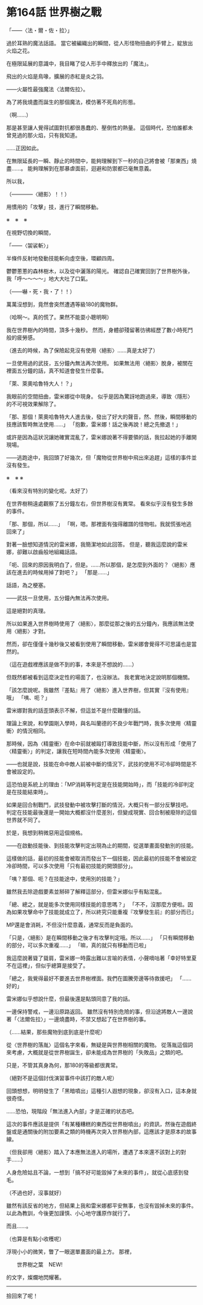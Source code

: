 # 第164話 世界樹之戰

「――〈法・爾・佐・拉〉」

過於耳熟的魔法話語。
當它被編織出的瞬間，從人形怪物扭曲的手臂上，綻放出火焰之花。

在極限延展的意識中，我目睹了從人形手中釋放出的「魔法」。

飛出的火焰是鳥喙，擴展的赤紅是炎之羽。

――火屬性最強魔法〈法爾佐拉〉。

為了將我燒盡而誕生的那個魔法，模仿著不死鳥的形態。

（啊……）

那是甚至讓人覺得試圖對抗都很愚蠢的、壓倒性的熱量。
這個時代，恐怕誰都未曾見過的那火焰，只有我知道。

……正因如此。

在無限延長的一瞬、靜止的時間中，能夠理解到下一秒的自己將會被「那東西」燒盡……。
能夠理解到在那暴虐面前，迴避和防禦都已毫無意義。

所以我，

（――――〈絕影〉！！）

用慣用的「攻擊」技，進行了瞬間移動。

※　※　※

在視野切換的瞬間，

「――〈袈裟斬〉」

半條件反射地發動技能斬向虛空後，環顧四周。

鬱鬱蔥蔥的森林樹木，以及從中灑落的陽光。
確認自己確實回到了世界樹外後，我「呼～～～～」地大大吐了口氣。

（――嚇・死・我・了！！）

萬萬沒想到，竟然會突然遭遇等級180的魔物群。

（哈啊～。真的慌了。果然不能耍小聰明啊）

我在世界樹內的時間，頂多十幾秒。
然而，身體卻殘留著彷彿經歷了數小時死鬥般的疲勞感。

（進去的時候，為了保險起見沒有使用〈絕影〉……真是太好了）

一旦使用過的武技，五分鐘內無法再次使用。
如果無法用〈絕影〉脫身，被關在裡面五分鐘的話，真不知道會發生什麼事。

「萊、萊奧哈魯特大人！？」

我眼前的空間扭曲，雷米娜從中現身。
似乎是因為驚訝地跑過來，導致〈隱形〉的不可視效果解除了。

「那、那個！萊奧哈魯特大人進去後，發出了好大的聲音，然、然後，瞬間移動的技應該暫時無法使用……」
「抱歉，雷米娜！話之後再說！總之先撤退！」

或許是因為這狀況讓她確實混亂了，雷米娜說著不得要領的話，我拉起她的手離開現場。

――逃跑途中，我回頭了好幾次，但「魔物從世界樹中飛出來追趕」這樣的事件並沒有發生。

※　※ ※

（看來沒有特別的變化呢。太好了）

在世界樹稍遠處觀察了五分鐘左右，但世界樹沒有異常。
看來似乎沒有發生多餘的事件。

「那、那個，所以……」
「啊，嗯。那裡面有強得離譜的怪物啦。我就慌張地逃回來了」

對著一臉想知道情況的雷米娜，我簡潔地如此回答。
但是，聽我這麼說的雷米娜，卻難以啟齒般地組織話語。

「呃、回來的原因我明白了，但是。……所以那個，是怎麼到外面的？〈絕影〉應該在進去的時候用掉了對吧？」
「那是……」

話語，為之梗塞。

――武技一旦使用，五分鐘內無法再次使用。

這是絕對的真理。

所以如果進入世界樹時使用了〈絕影〉，那麼從那之後的五分鐘內，我應該無法使用〈絕影〉才對。

然而，卻在僅僅十幾秒後又被看到使用了瞬間移動，雷米娜會覺得不可思議也是當然的。

（這在遊戲裡應該是做不到的事，本來是不想說的……）

但既然都被看到這麼決定性的場面了，也沒辦法。
我老實地決定說明那個機關。

「該怎麼說呢。我雖然『差點』用了〈絕影〉進入世界樹，但其實『沒有使用』哦」
「咦、呃？」

雷米娜對我的話歪頭表示不解，但這並不是什麼難懂的話。

理論上來說，和學園剛入學時，與名叫蘭德的不良少年戰鬥時，我多次使用〈精靈衝〉的情況相同。

那時候，因為〈精靈衝〉在命中前就被毆打導致技能中斷，所以沒有形成「使用了〈精靈衝〉」的判定，讓我在短時間內能多次使用〈精靈衝〉。

――也就是說，技能在命中敵人前被中斷的情況下，武技的使用不可冷卻時間是不會被設定的。

這恐怕是系統上的理由：「MP消耗等判定是在技能開始時」，而「技能的冷卻判定是在技能結束時」。

如果是回合制戰鬥，武技發動中被攻擊打斷的情況，大概只有一部分反擊技吧。
判定在技能最後還是一開始大概都沒什麼差別，但變成現實、回合制被廢除的這個世界就不同了。

於是，我想到稍微惡用這個規格。

――在啟動技能後、到技能攻擊判定出現為止的期間，從選單畫面發動別的技能。

這樣做的話，最初的技能會被取消而發出下一個技能，因此最初的技能不會被設定冷卻時間，可以多次使用「只有最初技能的開頭部分」。

「咦？那個、呃？在技能途中，使用別的技能？」

雖然我去除遊戲要素並掰碎了解釋這部分，但雷米娜似乎有點混亂。

「總、總之，就是能多次使用同樣技能的意思嗎？」
「不不，沒那麼方便啦。因為如果攻擊命中了技能就成立了，所以終究只能重複『攻擊發生前』的部分而已」

MP還是會消耗，不但沒什麼意義，通常反而是負面的。

「只是，〈絕影〉是在瞬間移動之後才有攻擊判定哦。所以……」
「只有瞬間移動的部分，可以多次重複……」
「嘛，真的就只有移動而已啦」

我這麼說著聳了聳肩，雷米娜一時露出難以言喻的表情，小聲嘀咕著「幸好特里夏不在這裡」，但似乎總算是接受了。

「總之，我覺得最好不要進去世界樹裡面。我們在圖騰旁邊等待救援吧」
「……好的」

雷米娜似乎想說什麼，但最後還是點頭同意了我的話。

一邊保持警戒，一邊沿原路返回。
雖然沒有特別危險的事，但沿途將敵人一邊說著「〈法爾佐拉〉」一邊燒盡時，不禁又想起了在世界樹的事。

（……結果，那些魔物到底到底是什麼呢）

從〈世界樹的落胤〉這個名字來看，無疑是與世界樹相關的魔物。
從落胤這個詞來考慮，大概就是從世界樹誕生，卻未能成為世界樹的「失敗品」之類的吧。

只是，不管其真身為何，那180的等級都很異常。

（絕對不是這個討伐演習事件中該打的敵人呢）

回頭想想，明明發生了「黑暗噴出」這種引人遐想的現象，卻沒有入口，這本身就很奇怪。

……恐怕，現階段「無法進入內部」才是正確的状态吧。

這次的事件應該是提供「有某種糟糕的東西從世界樹噴出」的資訊，然後在遊戲終盤或是通關後的附加要素之類的時機再次突入世界樹內部，這應該才是原本的故事線。

（但我卻用〈絕影〉踏入了本應無法進入的場所，遭遇了本來還不該對上的對手……）

人身危險姑且不論，一想到「搞不好可能毀掉了未來的事件」，就從心底感到發毛。

（不過也好，沒事就好）

雖然有該反省的地方，但結果上我和雷米娜都平安無事，也沒有毀掉未來的事件。
以此為教訓，今後更加謹慎、小心地守護原作就行了。

而且……。

（也算是有點小收穫呢）

浮現小小的微笑，瞥了一眼選單畫面的最上方。
那裡，

　　世界樹之葉　NEW!

的文字，燦爛地閃耀著。

---

撿回來了呢！